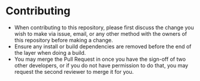 # Contributing

* When contributing to this repository, please first discuss the change you wish to make via issue, email, or any other method with the owners of this repository before making a change.
* Ensure any install or build dependencies are removed before the end of the layer when doing a build.
* You may merge the Pull Request in once you have the sign-off of two other developers, or if you do not have permission to do that, you may request the second reviewer to merge it for you.

